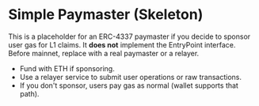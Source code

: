 # Simple Paymaster (Skeleton)

This is a placeholder for an ERC-4337 paymaster if you decide to sponsor user gas for L1 claims.
It **does not** implement the EntryPoint interface. Before mainnet, replace with a real paymaster or a relayer.

- Fund with ETH if sponsoring.
- Use a relayer service to submit user operations or raw transactions.
- If you don't sponsor, users pay gas as normal (wallet supports that path).
